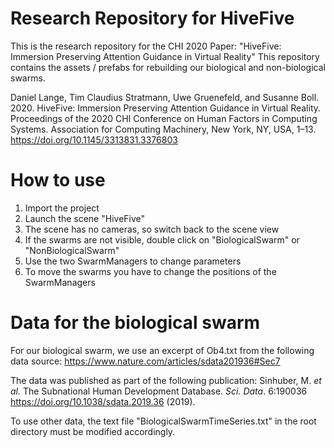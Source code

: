 # Research Repository for HiveFive
This is the research repository for the CHI 2020 Paper: "HiveFive: Immersion Preserving Attention Guidance in Virtual Reality" This repository contains the assets / prefabs for rebuilding our biological and non-biological swarms.

Daniel Lange, Tim Claudius Stratmann, Uwe Gruenefeld, and Susanne Boll. 2020. HiveFive: Immersion Preserving Attention Guidance in Virtual Reality. Proceedings of the 2020 CHI Conference on Human Factors in Computing Systems. Association for Computing Machinery, New York, NY, USA, 1–13. https://doi.org/10.1145/3313831.3376803

# How to use
1. Import the project
2. Launch the scene "HiveFive"
3. The scene has no cameras, so switch back to the scene view
4. If the swarms are not visible, double click on "BiologicalSwarm" or "NonBiologicalSwarm"
5. Use the two SwarmManagers to change parameters
6. To move the swarms you have to change the positions of the SwarmManagers

# Data for the biological swarm
For our biological swarm, we use an excerpt of Ob4.txt from the following data source: https://www.nature.com/articles/sdata201936#Sec7

The data was published as part of the following publication: Sinhuber, M. _et al._ The Subnational Human Development Database. _Sci. Data_. 6:190036 https://doi.org/10.1038/sdata.2019.36 (2019).

To use other data, the text file "BiologicalSwarmTimeSeries.txt" in the root directory must be modified accordingly.
